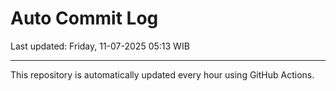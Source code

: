 # Auto Commit Log

Last updated: Friday, 11-07-2025 05:13 WIB

---

This repository is automatically updated every hour using GitHub Actions.
